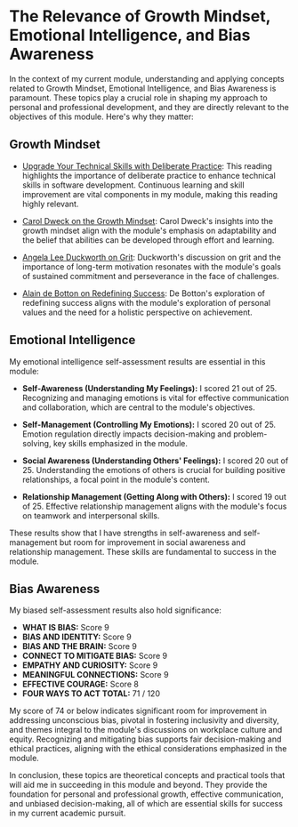 # The Relevance of Growth Mindset, Emotional Intelligence, and Bias Awareness

In the context of my current module, understanding and applying concepts related to Growth Mindset, Emotional Intelligence, and Bias Awareness is paramount. These topics play a crucial role in shaping my approach to personal and professional development, and they are directly relevant to the objectives of this module. Here's why they matter:

## Growth Mindset

- [Upgrade Your Technical Skills with Deliberate Practice](https://web.archive.org/web/20160616225417/http://www.happybearsoftware.com/upgrade-your-technical-skills-with-deliberate-practice): This reading highlights the importance of deliberate practice to enhance technical skills in software development. Continuous learning and skill improvement are vital components in my module, making this reading highly relevant.

- [Carol Dweck on the Growth Mindset](https://www.ted.com/talks/carol_dweck_the_power_of_believing_that_you_can_improve?language=en): Carol Dweck's insights into the growth mindset align with the module's emphasis on adaptability and the belief that abilities can be developed through effort and learning.

- [Angela Lee Duckworth on Grit](https://www.ted.com/talks/angela_lee_duckworth_grit_the_power_of_passion_and_perseverance): Duckworth's discussion on grit and the importance of long-term motivation resonates with the module's goals of sustained commitment and perseverance in the face of challenges.

- [Alain de Botton on Redefining Success](https://www.ted.com/talks/alain_de_botton_a_kinder_gentler_philosophy_of_success): De Botton's exploration of redefining success aligns with the module's exploration of personal values and the need for a holistic perspective on achievement.

## Emotional Intelligence

My emotional intelligence self-assessment results are essential in this module:

- **Self-Awareness (Understanding My Feelings):** I scored 21 out of 25. Recognizing and managing emotions is vital for effective communication and collaboration, which are central to the module's objectives.

- **Self-Management (Controlling My Emotions):** I scored 20 out of 25. Emotion regulation directly impacts decision-making and problem-solving, key skills emphasized in the module.

- **Social Awareness (Understanding Others' Feelings):** I scored 20 out of 25. Understanding the emotions of others is crucial for building positive relationships, a focal point in the module's content.

- **Relationship Management (Getting Along with Others):** I scored 19 out of 25. Effective relationship management aligns with the module's focus on teamwork and interpersonal skills.

These results show that I have strengths in self-awareness and self-management but room for improvement in social awareness and relationship management. These skills are fundamental to success in the module.

## Bias Awareness

My biased self-assessment results also hold significance:

- **WHAT IS BIAS:** Score 9
- **BIAS AND IDENTITY:** Score 9
- **BIAS AND THE BRAIN:** Score 9
- **CONNECT TO MITIGATE BIAS:** Score 9
- **EMPATHY AND CURIOSITY:** Score 9
- **MEANINGFUL CONNECTIONS:** Score 9
- **EFFECTIVE COURAGE:** Score 8
- **FOUR WAYS TO ACT TOTAL:** 71 / 120

My score of 74 or below indicates significant room for improvement in addressing unconscious bias, pivotal in fostering inclusivity and diversity, and themes integral to the module's discussions on workplace culture and equity. Recognizing and mitigating bias supports fair decision-making and ethical practices, aligning with the ethical considerations emphasized in the module.

In conclusion, these topics are theoretical concepts and practical tools that will aid me in succeeding in this module and beyond. They provide the foundation for personal and professional growth, effective communication, and unbiased decision-making, all of which are essential skills for success in my current academic pursuit.
